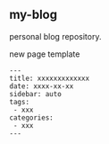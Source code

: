 ## my-blog

personal blog repository.

new page template

```
---
title: xxxxxxxxxxxxx
date: xxxx-xx-xx
sidebar: auto
tags:
 - xxx
categories:
 - xxx
---
```
